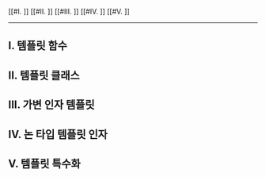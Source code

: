 
[[#I. ]]
[[#II. ]]
[[#III. ]]
[[#IV. ]]
[[#V. ]]

---

## I. 템플릿 함수
## II. 템플릿 클래스
## III. 가변 인자 템플릿
## IV. 논 타입 템플릿 인자
## V. 템플릿 특수화
